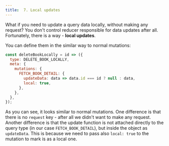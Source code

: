 ```yaml
---
title:  7. Local updates
---
```


What if you need to update a query data locally, without making any request? You
don't control reducer responsible for data updates after all. Fortunately, there is a way - **local updates**.

You can define them in the similar way to normal mutations:
```js
const deleteBookLocally = id => ({
  type: DELETE_BOOK_LOCALLY,
  meta: {
    mutations: {
      FETCH_BOOK_DETAIL: {
        updateData: data => data.id === id ? null : data,
        local: true,
      },
    },
  },
});
```
As you can see, it looks similar to normal mutations. One difference is that there
is no `request` key - after all we didn't want to make any request. Another difference is
that the update function is not attached directly to the query type (in our case `FETCH_BOOK_DETAIL`),
but inside the object as `updateData`. This is because we need to pass also `local: true`
to the mutation to mark is as a local one.
